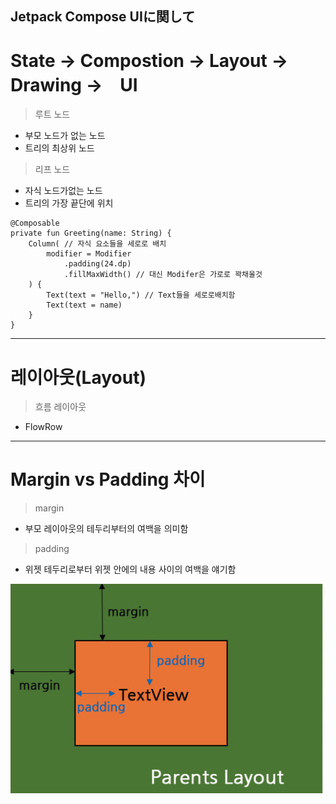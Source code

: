 ## Jetpack Compose UIに関して

# State → Compostion → Layout → Drawing →　UI 

> 루트 노드 
- 부모 노드가 없는 노드
- 트리의 최상위 노드 

> 리프 노드
- 자식 노드가없는 노드
- 트리의 가장 끝단에 위치 

```
@Composable
private fun Greeting(name: String) {
    Column( // 자식 요소들을 세로로 배치 
        modifier = Modifier
            .padding(24.dp)
            .fillMaxWidth() // 대신 Modifer은 가로로 꽉채울것
    ) {
        Text(text = "Hello,") // Text들을 세로로배치함
        Text(text = name)
    }
}
```
---

# 레이아웃(Layout)

> 흐름 레이아웃 
- FlowRow 

--- 

# Margin vs Padding 차이 

> margin 
- 부모 레이아웃의 테두리부터의 여백을 의미함

> padding
- 위젯 테두리로부터 위젯 안에의 내용 사이의 여백을 얘기함

![alt text](image-2.png)

